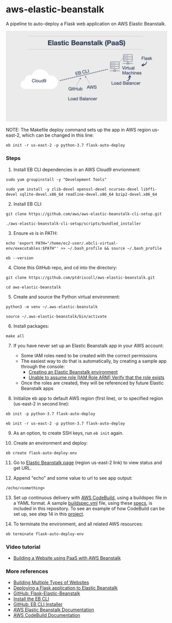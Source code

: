 # aws-elastic-beanstalk
A pipeline to auto-deploy a Flask web application on AWS Elastic Beanstalk.

<img src="img/Elastic-Beanstalk-PaaS.jpg" width="675">

NOTE: The Makefile deploy command sets up the app in AWS region us-east-2, which can be changed in this line:
```
eb init -r us-east-2 -p python-3.7 flask-auto-deploy
```

### Steps

1. Install EB CLI dependencies in an AWS Cloud9 envrionment: 

```
sudo yum groupinstall -y "Development Tools"
```
```
sudo yum install -y zlib-devel openssl-devel ncurses-devel libffi-devel sqlite-devel.x86_64 readline-devel.x86_64 bzip2-devel.x86_64
```

2. Install EB CLI:

```
git clone https://github.com/aws/aws-elastic-beanstalk-cli-setup.git
```
```
./aws-elastic-beanstalk-cli-setup/scripts/bundled_installer
```

3. Ensure `eb` is in PATH:

```
echo 'export PATH="/home/ec2-user/.ebcli-virtual-env/executables:$PATH"' >> ~/.bash_profile && source ~/.bash_profile
```
```
eb --version
```

4. Clone this GitHub repo, and cd into the directory:

```
git clone https://github.com/ptdriscoll/aws-elastic-beanstalk.git
```
```
cd aws-elastic-beanstalk
```

5. Create and source the Python virtual environment:

```
python3 -m venv ~/.aws-elastic-beanstalk
```
```
source ~/.aws-elastic-beanstalk/bin/activate
```

6. Install packages:

```
make all
```

7. If you have never set up an Elastic Beanstalk app in your AWS account:
    - Some IAM roles need to be created with the correct permissions
    - The easiest way to do that is automatically, by creating a sample app through the console:
	    - [Creating an Elastic Beanstalk environment](https://docs.aws.amazon.com/elasticbeanstalk/latest/dg/using-features.environments.html)
		- [Unable to assume role [IAM Role ARM] Verify that the role exists](https://forums.aws.amazon.com/thread.jspa?threadID=213002)
	- Once the roles are created, they will be referenced by future Elastic Beanstalk apps		

8. Initialize eb app to default AWS region (first line), or to specified region (us-east-2 in second line):

```
eb init -p python-3.7 flask-auto-deploy
```

```
eb init -r us-east-2 -p python-3.7 flask-auto-deploy
```

9. As an option, to create SSH keys, run `eb init` again.

10. Create an environment and deploy:

```
eb create flask-auto-deploy-env
```

11. Go to [Elastic Beanstalk page](https://us-east-2.console.aws.amazon.com/elasticbeanstalk/) (region us-east-2 link) to view status and get URL.

12. Append "echo" and some value to url to see app output:

```
/echo/<something>
```

13. Set up continuous delivery with [AWS CodeBuild](https://docs.aws.amazon.com/codebuild/latest/userguide/concepts.html#concepts-how-it-works), using a buildspec file in a YAML format. A sample [buildspec.yml](/buildspec.yml) file, using these [specs](https://docs.aws.amazon.com/codebuild/latest/userguide/build-spec-ref.html), is included in this repository. To see an example of how CodeBuild can be set up, see step 14 in this [project](https://github.com/ptdriscoll/aws-s3).  

14. To terminate the environment, and all related AWS resources:

```
eb terminate flask-auto-deploy-env
```

### Video tutorial

- [Building a Website using PaaS with AWS Beanstalk](https://www.coursera.org/lecture/cloud-computing-foundations-duke/building-a-website-using-paas-with-aws-beanstalk-qKLVW)

### More references

- [Building Multiple Types of Websites](https://paiml.com/docs/home/books/cloud-computing-for-data/chapter02-cloud-foundations/#building-multiple-types-of-websites)
- [Deploying a Flask application to Elastic Beanstalk](https://docs.aws.amazon.com/elasticbeanstalk/latest/dg/create-deploy-python-flask.html)
- [GitHub: Flask-Elastic-Beanstalk](https://github.com/noahgift/Flask-Elastic-Beanstalk)
- [Install the EB CLI](https://docs.aws.amazon.com/elasticbeanstalk/latest/dg/eb-cli3-install.html)
- [GitHub: EB CLI Installer](https://github.com/aws/aws-elastic-beanstalk-cli-setup)
- [AWS Elastic Beanstalk Documentation](https://docs.aws.amazon.com/elastic-beanstalk/index.html)
- [AWS CodeBuild Documentation](https://docs.aws.amazon.com/codebuild/index.html)
